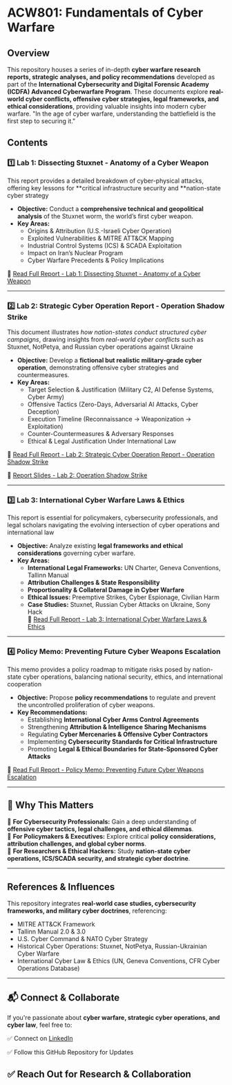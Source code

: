 # ACW801:	Fundamentals of Cyber Warfare

## Overview
This repository houses a series of in-depth **cyber warfare research reports, strategic analyses, and policy recommendations** developed as part of the **International Cybersecurity and Digital Forensic Academy (ICDFA) Advanced Cyberwarfare Program**. These documents explore **real-world cyber conflicts, offensive cyber strategies, legal frameworks, and ethical considerations**, providing valuable insights into modern cyber warfare.
"In the age of cyber warfare, understanding the battlefield is the first step to securing it."

## Contents

### 1️⃣ **Lab 1: Dissecting Stuxnet - Anatomy of a Cyber Weapon**
This report provides a detailed breakdown of cyber-physical attacks, offering key lessons for **critical infrastructure security and **nation-state cyber strategy
- **Objective:** Conduct a **comprehensive technical and geopolitical analysis** of the Stuxnet worm, the world’s first cyber weapon.
- **Key Areas:**
  - Origins & Attribution (U.S.-Israeli Cyber Operation)
  - Exploited Vulnerabilities & MITRE ATT&CK Mapping
  - Industrial Control Systems (ICS) & SCADA Exploitation
  - Impact on Iran’s Nuclear Program
  - Cyber Warfare Precedents & Policy Implications  

📄 [Read Full Report - Lab 1: Dissecting Stuxnet - Anatomy of a Cyber Weapon](https://github.com/reyincyber/Cyberwarfare/blob/main/ACW801/ACW801_L1%20-%20Dissecting%20Stuxnet%20Anatomy%20of%20a%20Cyber%20Weapon.pdf)

---

### 2️⃣ **Lab 2: Strategic Cyber Operation Report - Operation Shadow Strike**
This document illustrates *how nation-states conduct structured cyber campaigns*, drawing insights from *real-world cyber conflicts* such as Stuxnet, NotPetya, and Russian cyber operations against Ukraine
- **Objective:** Develop a **fictional but realistic military-grade cyber operation**, demonstrating offensive cyber strategies and countermeasures.
- **Key Areas:**
  - Target Selection & Justification (Military C2, AI Defense Systems, Cyber Army)
  - Offensive Tactics (Zero-Days, Adversarial AI Attacks, Cyber Deception)
  - Execution Timeline (Reconnaissance → Weaponization → Exploitation)
  - Counter-Countermeasures & Adversary Responses
  - Ethical & Legal Justification Under International Law  

📄 [Read Full Report - Lab 2: Strategic Cyber Operation Report - Operation Shadow Strike](https://github.com/reyincyber/Cyberwarfare/blob/main/ACW801/ACW801_L2_Strategic%20Cyber%20Operation%20Report-Operation%20Shadow%20Strike.pdf)

📄 [Report Slides - Lab 2: Operation Shadow Strike](https://github.com/reyincyber/Cyberwarfare/blob/main/ACW801/ACW801_L2_Strategic%20Cyber%20Operation%20Report%20Operation%20Shadow%20Strike.pptx)

---

### 3️⃣ **Lab 3: International Cyber Warfare Laws & Ethics**
This report is essential for policymakers, cybersecurity professionals, and legal scholars navigating the evolving intersection of cyber operations and international law
- **Objective:** Analyze existing **legal frameworks and ethical considerations** governing cyber warfare.
- **Key Areas:**
  - **International Legal Frameworks:** UN Charter, Geneva Conventions, Tallinn Manual  
  - **Attribution Challenges & State Responsibility**  
  - **Proportionality & Collateral Damage in Cyber Warfare**  
  - **Ethical Issues:** Preemptive Strikes, Cyber Espionage, Civilian Harm  
  - **Case Studies:** Stuxnet, Russian Cyber Attacks on Ukraine, Sony Hack  
📄 [Read Full Report - Lab 3: International Cyber Warfare Laws & Ethics](https://github.com/reyincyber/Cyberwarfare/blob/main/ACW801/ACW801_L3_International%20Cyber%20Warfare%20Laws%20and%20Ethics.pdf)

---

### 4️⃣ **Policy Memo: Preventing Future Cyber Weapons Escalation**
This memo provides a policy roadmap to mitigate risks posed by nation-state cyber operations, balancing national security, ethics, and international cooperation
- **Objective:** Propose **policy recommendations** to regulate and prevent the uncontrolled proliferation of cyber weapons.
- **Key Recommendations:**
  - Establishing **International Cyber Arms Control Agreements**
  - Strengthening **Attribution & Intelligence Sharing Mechanisms**
  - Regulating **Cyber Mercenaries & Offensive Cyber Contractors**
  - Implementing **Cybersecurity Standards for Critical Infrastructure**
  - Promoting **Legal & Ethical Boundaries for State-Sponsored Cyber Attacks**  

📄 [Read Full Report - Policy Memo: Preventing Future Cyber Weapons Escalation]([./Policy_Memo_Cyber_Weapons.pdf](https://github.com/reyincyber/Cyberwarfare/blob/main/ACW801/Policy%20Memo%20Recommending%20Safeguards%20To%20Prevent%20Future%20Cyber%20Weapons%20Escalation.pdf))

---

## 🚀 Why This Matters
🔹 **For Cybersecurity Professionals:** Gain a deep understanding of **offensive cyber tactics, legal challenges, and ethical dilemmas**.  
🔹 **For Policymakers & Executives:** Explore critical **policy considerations, attribution challenges, and global cyber norms**.  
🔹 **For Researchers & Ethical Hackers:** Study **nation-state cyber operations, ICS/SCADA security, and strategic cyber doctrine**.  

---

## References & Influences
This repository integrates **real-world case studies, cybersecurity frameworks, and military cyber doctrines**, referencing:
- MITRE ATT&CK Framework
- Tallinn Manual 2.0 & 3.0
- U.S. Cyber Command & NATO Cyber Strategy
- Historical Cyber Operations: Stuxnet, NotPetya, Russian-Ukrainian Cyber Warfare
- International Cyber Law & Ethics (UN, Geneva Conventions, CFR Cyber Operations Database)

---

## 📬 Connect & Collaborate
If you're passionate about **cyber warfare, strategic cyber operations, and cyber law**, feel free to:

✅ Connect on [LinkedIn](https://www.linkedin.com/in/cyberrey/)

✅ Follow this GitHub Repository for Updates

✅ Reach Out for Research & Collaboration
---
